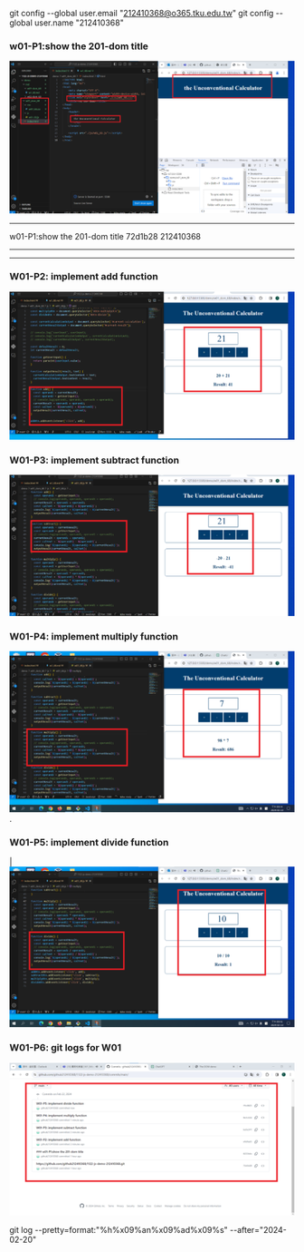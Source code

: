 git config --global user.email "212410368@o365.tku.edu.tw"
git config --global user.name "212410368"

### w01-P1:show the 201-dom title

![](w01.p1.png)

---

w01-P1:show the 201-dom title
72d1b28 212410368

---

---

### W01-P2: implement add function

![](w01-p2.png)

### W01-P3: implement subtract function

![](w01-p3.png)

### W01-P4: implement multiply function

![](w01-p4.png).

### W01-P5: implement divide function

|
![](w01-p5.png)

### W01-P6: git logs for W01

![](w01-p6.png)

git log --pretty=format:"%h%x09%an%x09%ad%x09%s" --after="2024-02-20"

```

```
